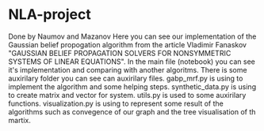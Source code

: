 # NLA-project
Done by Naumov and Mazanov
Here you can see our implementation of the Gaussian belief propogation algorithm from the article Vladimir Fanaskov "GAUSSIAN BELIEF PROPAGATION SOLVERS FOR NONSYMMETRIC SYSTEMS OF LINEAR EQUATIONS". In the main file (notebook) you can see it's implementation and comparing with another algoritms. There is some auxirilary folder you can see can auxirilary files. gabp_mrf.py is using to implement the algorithm and some helping steps. synthetic_data.py is using to create matrix and vector for system. utils.py is used to some auxirilary functions. visualization.py is using to represent some result of the algorithms such as convegence of our graph and the tree visualisation of th martix. 
